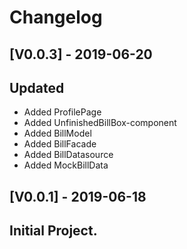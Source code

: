 # Changelog

## [V0.0.3] - 2019-06-20
## Updated
- Added ProfilePage
- Added UnfinishedBillBox-component
- Added BillModel
- Added BillFacade
- Added BillDatasource
- Added MockBillData

## [V0.0.1] - 2019-06-18

## Initial Project.